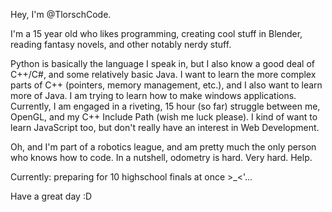 Hey, I'm @TlorschCode.

I'm a 15 year old who likes programming, creating cool stuff in Blender, reading fantasy novels, and other notably nerdy stuff.

Python is basically the language I speak in, but I also know a good deal of C++/C#, and some relatively basic Java. I want to learn the more complex parts of C++ (pointers, memory management, etc.), and I also want to learn more of Java. I am trying to learn how to make windows applications. Currently, I am engaged in a riveting, 15 hour (so far) struggle between me, OpenGL, and my C++ Include Path (wish me luck please). I kind of want to learn JavaScript too, but don't really have an interest in Web Development. 

Oh, and I'm part of a robotics league, and am pretty much the only person who knows how to code. In a nutshell, odometry is hard. Very hard. Help.

Currently: preparing for 10 highschool finals at once >_<'...

Have a great day :D

